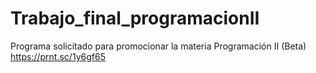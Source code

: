 # Trabajo_final_programacionII
Programa solicitado para promocionar la materia Programación II (Beta)
https://prnt.sc/1y6gf65
